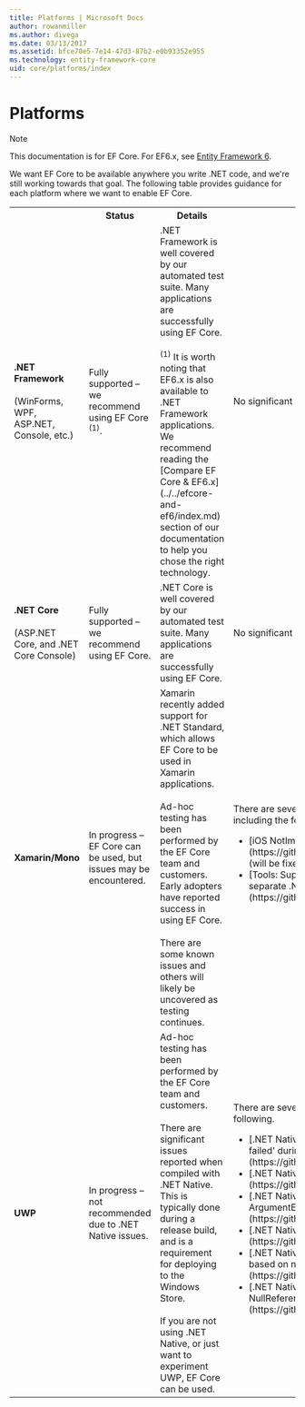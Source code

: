 ```yaml
---
title: Platforms | Microsoft Docs
author: rowanmiller
ms.author: divega
ms.date: 03/13/2017
ms.assetid: bfce70e5-7e14-47d3-87b2-e0b93352e955
ms.technology: entity-framework-core
uid: core/platforms/index
---
```


# Platforms

> [!NOTE]
> This documentation is for EF Core. For EF6.x, see [Entity Framework 6](../../ef6/index.md).

We want EF Core to be available anywhere you write .NET code, and we're still working towards that goal. The following table provides guidance for each platform where we want to enable EF Core.

<table>
  <tr>
    <th></th>
    <th>Status</th>
    <th>Details</th>
    <th>Known Issues</th>
  </tr>

  <tr>
    <td>
      <strong>.NET Framework</strong>
      <br/><br />
      (WinForms, WPF, ASP.NET, Console, etc.)
    </td>
    <td>
      Fully supported – we recommend using EF Core <sup>(1)</sup>.
    </td>
    <td>
      .NET Framework is well covered by our automated test suite. Many applications are successfully using EF Core.
      <br /><br />
      <sup>(1)</sup> It is worth noting that EF6.x is also available to .NET Framework applications. We recommend reading the [Compare EF Core & EF6.x](../../efcore-and-ef6/index.md) section of our documentation to help you chose the right technology.
    </td>
    <td>
      No significant platform-specific issues.
    </td>
  </tr>

  <tr>
    <td>
      <strong>.NET Core</strong>
      <br /><br />
      (ASP.NET Core, and .NET Core Console)
    </td>
    <td>
      Fully supported – we recommend using EF Core.
    </td>
    <td>
      .NET Core is well covered by our automated test suite. Many applications are successfully using EF Core.
    </td>
    <td>
      No significant platform-specific issues.
    </td>
  </tr>

  <tr>
    <td>
      <strong>Xamarin/Mono</strong>
    </td>
    <td>
      In progress – EF Core can be used, but issues may be encountered.
    </td>
    <td>
      Xamarin recently added support for .NET Standard, which allows EF Core to be used in Xamarin applications.
      <br /><br />
      Ad-hoc testing has been performed by the EF Core team and customers. Early adopters have reported success in using EF Core.
      <br /><br />
      There are some known issues and others will likely be uncovered as testing continues.
    </td>
    <td>
      There are several known issues when running on Mono, including the following.
      <ul>
        <li>[iOS NotImplementedException during query](https://github.com/aspnet/EntityFramework/issues/7158) (will be fixed in Mono 5.0)</li>
        <li>[Tools: Support Xamarin Projects (currently requires separate .NET Standard class library)](https://github.com/aspnet/EntityFramework/issues/7152)</li>
      </ul>
    </td>
  </tr>

  <tr>
    <td>
      <strong>UWP</strong>
    </td>
    <td>
      In progress – not recommended due to .NET Native issues.
    </td>
    <td>
      Ad-hoc testing has been performed by the EF Core team and customers.
      <br /><br />
      There are significant issues reported when compiled with .NET Native. This is typically done during a release build, and is a requirement for deploying to the Windows Store.
      <br /><br />
      If you are not using .NET Native, or just want to experiment UWP, EF Core can be used.
    </td>
    <td>
      There are several known issues for UWP, including the following.
      <ul>
        <li>[.NET Native: SqliteException 'FOREIGN KEY constraint failed' during SaveChanges](https://github.com/aspnet/EntityFramework/issues/7614)</li>
        <li>[.NET Native: Slow performance in change tracker](https://github.com/aspnet/EntityFramework/issues/7582)</li>
        <li>[.NET Native: LINQ query of nullable Enum type throws ArgumentException](https://github.com/aspnet/EntityFramework/issues/6537)</li>
        <li>[.NET Native: NullReferenceException in LINQ query](https://github.com/aspnet/EntityFramework/issues/6423)</li>
        <li>[.NET Native: Wrong result from LINQ query with condition based on navigation property](https://github.com/aspnet/EntityFramework/issues/5841)</li>
        <li>[.NET Native: LINQ query with anonymous types throw NullReferenceException](https://github.com/aspnet/EntityFramework/issues/5119)</li>
      </ul>
    </td>
  </tr>
</table>
